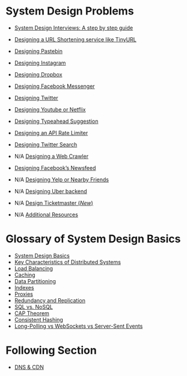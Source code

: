 # System Design Problems

* [System Design Interviews: A step by step guide](https://github.com/bhupendra-bhoi/Grokking-SystemDesign/blob/master/example/README.md)
* [Designing a URL Shortening service like TinyURL](https://github.com/bhupendra-bhoi/Grokking-SystemDesign/blob/master/example/TinyURL/ReadMe.md)
* [Designing Pastebin](https://github.com/bhupendra-bhoi/Grokking-SystemDesign/blob/master/example/Pastebin/README.md)
* [Designing Instagram](https://github.com/bhupendra-bhoi/Grokking-SystemDesign/blob/master/example/Instagram/README.md)
* [Designing Dropbox](https://github.com/bhupendra-bhoi/Grokking-SystemDesign/blob/master/example/Dropbox/README.md)
* [Designing Facebook Messenger](https://github.com/bhupendra-bhoi/Grokking-SystemDesign/blob/master/example/Facebook_Messenger/README.md)
* [Designing Twitter](https://github.com/bhupendra-bhoi/Grokking-SystemDesign/blob/master/example/Twitter/README.md)
* [Designing Youtube or Netflix](https://github.com/bhupendra-bhoi/Grokking-SystemDesign/blob/master/example/Youtube_Netflix/ReadMe.md)
* [Designing Typeahead Suggestion](https://github.com/bhupendra-bhoi/Grokking-SystemDesign/blob/master/example/Typeahead_Suggestion/ReadMe.md)
* [Designing an API Rate Limiter](https://github.com/bhupendra-bhoi/Grokking-SystemDesign/blob/master/example/RateLimiter/ReadMe.md)
* [Designing Twitter Search](https://github.com/bhupendra-bhoi/Grokking-SystemDesign/blob/master/example/TwitterSearch/ReadMe.md)

* N/A [Designing a Web Crawler]()
* [Designing Facebook’s Newsfeed](https://github.com/bhupendra-bhoi/Grokking-SystemDesign/blob/master/example/Facebook_NewsFeed/README.md)
* N/A [Designing Yelp or Nearby Friends]()
* N/A [Designing Uber backend]()
* N/A [Design Ticketmaster (*New*)]()
* N/A [Additional Resources]()


# Glossary of System Design Basics

* [System Design Basics](https://github.com/bhupendra-bhoi/Grokking-SystemDesign/blob/master/ReadMe.md)
* [Key Characteristics of Distributed Systems](https://github.com/bhupendra-bhoi/Grokking-SystemDesign/blob/master/ReadMe.md)
* [Load Balancing](https://github.com/bhupendra-bhoi/Grokking-SystemDesign/blob/master/LB.md)
* [Caching](https://github.com/bhupendra-bhoi/Grokking-SystemDesign/blob/master/cache.md)
* [Data Partitioning](https://github.com/bhupendra-bhoi/Grokking-SystemDesign/blob/master/data_partition.md)
* [Indexes](https://github.com/bhupendra-bhoi/Grokking-SystemDesign/blob/master/index.md)
* [Proxies](https://github.com/bhupendra-bhoi/Grokking-SystemDesign/blob/master/proxies.md)
* [Redundancy and Replication](https://github.com/bhupendra-bhoi/Grokking-SystemDesign/blob/master/redundancy%26replication.md)
* [SQL vs. NoSQL](https://github.com/bhupendra-bhoi/Grokking-SystemDesign/blob/master/database.md)
* [CAP Theorem](https://github.com/bhupendra-bhoi/Grokking-SystemDesign/blob/master/CAP.md)
* [Consistent Hashing](https://github.com/bhupendra-bhoi/Grokking-SystemDesign/blob/master/consistenthashing.md)
* [Long-Polling vs WebSockets vs Server-Sent Events](https://github.com/bhupendra-bhoi/Grokking-SystemDesign/blob/master/longpoll.md)


# Following Section
* [DNS & CDN](https://github.com/bhupendra-bhoi/Grokking-SystemDesign/blob/master/DNS.md)

